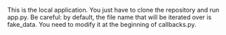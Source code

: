 This is the local application. You just have to clone the repository and run app.py. Be careful: by default, the file name that will be iterated over is fake_data. You need to modify it at the beginning of callbacks.py.
